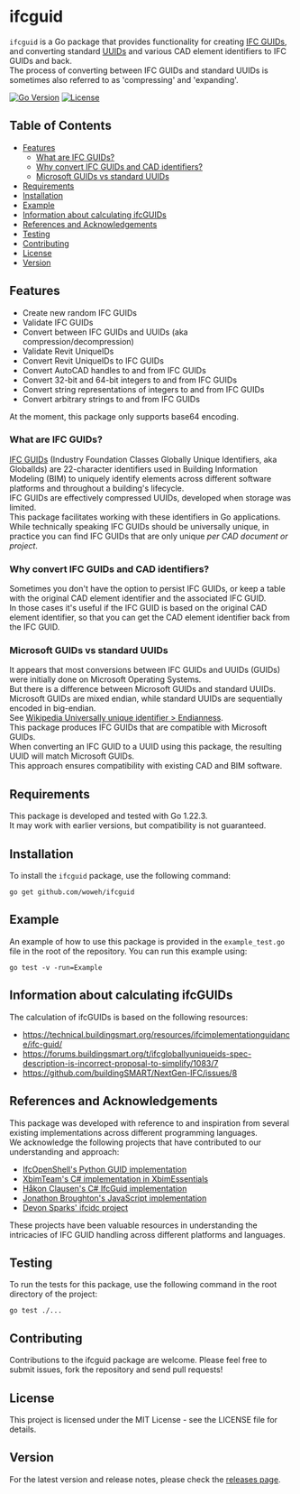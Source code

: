 # ifcguid

`ifcguid` is a Go package that provides functionality for creating [IFC GUIDs](https://technical.buildingsmart.org/resources/ifcimplementationguidance/ifc-guid/),
and converting standard [UUIDs](https://en.wikipedia.org/wiki/Universally_unique_identifier) and various CAD element identifiers to IFC GUIDs and back.  
The process of converting between IFC GUIDs and standard UUIDs is sometimes also referred to as 'compressing' and 'expanding'.

[![Go Version](https://img.shields.io/github/go-mod/go-version/woweh/ifcguid)](https://golang.org/doc/devel/release.html)
[![License](https://img.shields.io/github/license/woweh/ifcguid)](https://github.com/woweh/ifcguid/blob/main/LICENSE)


## Table of Contents
- [Features](#features)
  - [What are IFC GUIDs?](#what-are-ifc-guids)
  - [Why convert IFC GUIDs and CAD identifiers?](#why-convert-ifc-guids-and-cad-identifiers)
  - [Microsoft GUIDs vs standard UUIDs](#microsoft-guids-vs-standard-uuids)
- [Requirements](#requirements)
- [Installation](#installation)
- [Example](#example)
- [Information about calculating ifcGUIDs](#information-about-calculating-ifcguids)
- [References and Acknowledgements](#references-and-acknowledgements)
- [Testing](#testing)
- [Contributing](#contributing)
- [License](#license)
- [Version](#version)


## Features
- Create new random IFC GUIDs
- Validate IFC GUIDs
- Convert between IFC GUIDs and UUIDs (aka compression/decompression)
- Validate Revit UniqueIDs
- Convert Revit UniqueIDs to IFC GUIDs
- Convert AutoCAD handles to and from IFC GUIDs
- Convert 32-bit and 64-bit integers to and from IFC GUIDs
- Convert string representations of integers to and from IFC GUIDs
- Convert arbitrary strings to and from IFC GUIDs

At the moment, this package only supports base64 encoding.

### What are IFC GUIDs?
[IFC GUIDs](https://technical.buildingsmart.org/resources/ifcimplementationguidance/ifc-guid/) (Industry Foundation Classes Globally Unique Identifiers, aka GlobalIds)
are 22-character identifiers used in Building Information Modeling (BIM) to uniquely identify elements across different software platforms and throughout a building's lifecycle.  
IFC GUIDs are effectively compressed UUIDs, developed when storage was limited.  
This package facilitates working with these identifiers in Go applications.  
While technically speaking IFC GUIDs should be universally unique, in practice you can find IFC GUIDs that are only unique _per CAD document or project_.
 
### Why convert IFC GUIDs and CAD identifiers?
Sometimes you don't have the option to persist IFC GUIDs, or keep a table with the original CAD element identifier and the associated IFC GUID.  
In those cases it's useful if the IFC GUID is based on the original CAD element identifier, so that you can get the CAD element identifier back from the IFC GUID.

### Microsoft GUIDs vs standard UUIDs
It appears that most conversions between IFC GUIDs and UUIDs (GUIDs) were initially done on Microsoft Operating Systems.  
But there is a difference between Microsoft GUIDs and standard UUIDs.   
Microsoft GUIDs are mixed endian, while standard UUIDs are sequentially encoded in big-endian.  
See [Wikipedia Universally unique identifier > Endianness](https://en.wikipedia.org/wiki/Universally_unique_identifier#Endianness).  
This package produces IFC GUIDs that are compatible with Microsoft GUIDs.  
When converting an IFC GUID to a UUID using this package, the resulting UUID will match Microsoft GUIDs.    
This approach ensures compatibility with existing CAD and BIM software.


## Requirements
This package is developed and tested with Go 1.22.3.  
It may work with earlier versions, but compatibility is not guaranteed.


## Installation
To install the `ifcguid` package, use the following command:
```shell
go get github.com/woweh/ifcguid
```


## Example
An example of how to use this package is provided in the `example_test.go` file in the root of the repository.
You can run this example using:
```shell
go test -v -run=Example
```


## Information about calculating ifcGUIDs
The calculation of ifcGUIDs is based on the following resources:
- https://technical.buildingsmart.org/resources/ifcimplementationguidance/ifc-guid/
- https://forums.buildingsmart.org/t/ifcgloballyuniqueids-spec-description-is-incorrect-proposal-to-simplify/1083/7
- https://github.com/buildingSMART/NextGen-IFC/issues/8


## References and Acknowledgements
This package was developed with reference to and inspiration from several existing implementations across different programming languages.  
We acknowledge the following projects that have contributed to our understanding and approach:
- [IfcOpenShell's Python GUID implementation](https://github.com/IfcOpenShell/IfcOpenShell/blob/master/src/ifcopenshell-python/ifcopenshell/guid.py#L38)
- [XbimTeam's C# implementation in XbimEssentials](https://github.com/xBimTeam/XbimEssentials/blob/f9562fc2bdd6f34ec667de70a3e4d19daa6986ef/Xbim.Ifc2x3/UtilityResource/IfcGloballyUniqueIdPartial.cs)
- [Håkon Clausen's C# IfcGuid implementation](https://github.com/hakonhc/IfcGuid/blob/master/IfcGuid/IfcGuid.cs)
- [Jonathon Broughton's JavaScript implementation](https://github.com/jsdbroughton/ifc-guid/blob/master/Guid.js)
- [Devon Sparks' ifcidc project](https://github.com/devonsparks/ifcidc)

These projects have been valuable resources in understanding the intricacies of IFC GUID handling across different platforms and languages.


## Testing
To run the tests for this package, use the following command in the root directory of the project:
```shell
go test ./...
```


## Contributing
Contributions to the ifcguid package are welcome. Please feel free to submit issues, fork the repository and send pull requests!


## License
This project is licensed under the MIT License - see the LICENSE file for details.


## Version
For the latest version and release notes, please check the [releases page](https://github.com/woweh/ifcguid/releases).